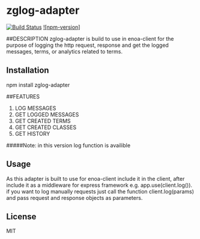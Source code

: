 # zglog-adapter
[![Build Status](https://travis-ci.org/travis-ci/travis-web.svg?branch=master)](https://travis-ci.org/travis-ci/travis-web)
[![npm-version]](https://img.shields.io/npm/v/zglog-adapter.svg?style=flat-square)

##DESCRIPTION
zglog-adapter is build to use in enoa-client for the purpose of logging the http request, response and get the logged messages, terms, or analytics related to terms.

## Installation

npm install zglog-adapter

##FEATURES
1. LOG MESSAGES
2. GET LOGGED MESSAGES
3. GET CREATED TERMS
4. GET CREATED CLASSES
5. GET HISTORY


#####Note: in this version log function is availible

## Usage
As this adapter is built to use for enoa-client include it in the client, after include it as a middleware for express framework e.g. app.use(client.log()).
if you want to log manually requests just call the function client.log(params) and pass request and response objects as parameters.

## License
MIT
